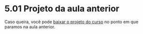 # 5.01 Projeto da aula anterior
Caso queira, você pode [baixar o projeto do curso](https://github.com/alura-cursos/nodejs-serverless-framework/tree/aula-4-2) no ponto em que paramos na aula anterior.